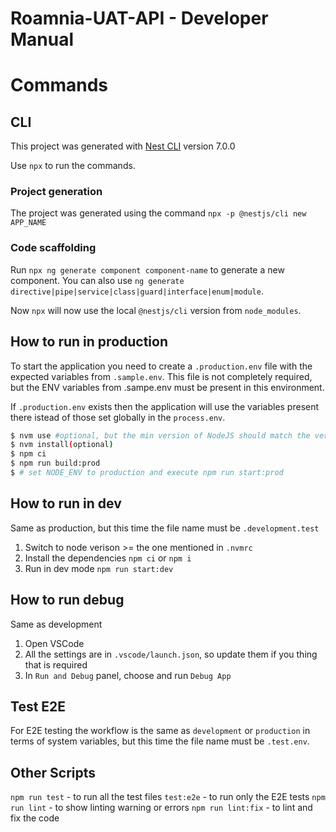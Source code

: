 # Roamnia-UAT-API - Developer Manual

# Commands

## CLI

This project was generated with [Nest CLI](https://docs.nestjs.com/cli/overview) version 7.0.0

Use `npx` to run the commands.

### Project generation

The project was generated using the command `npx -p @nestjs/cli new APP_NAME`

### Code scaffolding

Run `npx ng generate component component-name` to generate a new component. You can also use `ng generate directive|pipe|service|class|guard|interface|enum|module`.

Now `npx` will now use the local `@nestjs/cli` version from `node_modules`.

## How to run in production

To start the application you need to create a `.production.env` file with the expected variables from `.sample.env`.
This file is not completely required, but the ENV variables from .sampe.env must be present in this environment.

If `.production.env` exists then the application will use the variables present there istead of those set globally in the `process.env`.

```bash
$ nvm use #optional, but the min version of NodeJS should match the version from .nvmrc
$ nvm install(optional)
$ npm ci
$ npm run build:prod
$ # set NODE_ENV to production and execute npm run start:prod
```

## How to run in dev

Same as production, but this time the file name must be `.development.test`

1. Switch to node verison >= the one mentioned in `.nvmrc`
2. Install the dependencies `npm ci` or `npm i`
3. Run in dev mode `npm run start:dev`

## How to run debug

Same as development

1. Open VSCode
2. All the settings are in `.vscode/launch.json`, so update them if you thing that is required
3. In `Run and Debug` panel, choose and run `Debug App`

## Test E2E

For E2E testing the workflow is the same as `development` or `production` in terms of system variables, but this time the file name must be `.test.env`.

## Other Scripts

`npm run test` - to run all the test files
`test:e2e` - to run only the E2E tests
`npm run lint` - to show linting warning or errors
`npm run lint:fix` - to lint and fix the code

